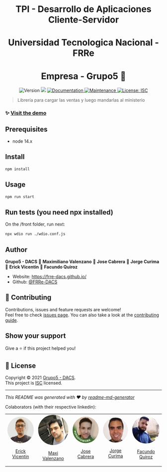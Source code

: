 <h1 align="center"> TPI - Desarrollo de Aplicaciones Cliente-Servidor</h1>
<h1 align="center"> Universidad Tecnologica Nacional - FRRe</h1>

<h1 align="center"> Empresa - Grupo5 👋</h1>
<p align='center'>
  <img alt="Version" src="https://img.shields.io/badge/version-1.0.0-blue.svg?cacheSeconds=2592000" />
  <img src="https://img.shields.io/badge/node-14.x-blue.svg" />
  <a href="https://github.com/FRRe-DACS/2021-TPI-G5#readme" target="_blank">
    <img alt="Documentation" src="https://img.shields.io/badge/documentation-yes-brightgreen.svg" />
  </a>
  <a href="https://github.com/FRRe-DACS/2021-TPI-G5/graphs/commit-activity" target="_blank">
    <img alt="Maintenance" src="https://img.shields.io/badge/Maintained%3F-yes-green.svg" />
  </a>
  <a href="https://github.com/FRRe-DACS/2021-TPI-G5/blob/master/LICENSE" target="_blank">
    <img alt="License: ISC" src="https://img.shields.io/github/license/FRRe-DACS/Empresa - Grupo5" />
  </a>
</p>

> Librería para cargar las ventas y luego mandarlas al ministerio
 
### ✨ [Visit the demo](https://rotiseria-los-cracks.netlify.app/)

## Prerequisites

- node 14.x

## Install

```sh
npm install
```

## Usage

```sh
npm run start
```

## Run tests (you need npx installed)

On the /front folder, run next: 
```sh
npx wdio run ./wdio.conf.js
```

## Author

**Grupo5 - DACS**
👤 **Maximiliano Valenzano**
👤 **Jose Cabrera**
👤 **Jorge Curima**
👤 **Erick Vicentin**
👤 **Facundo Quiroz**

* Website: https://frre-dacs.github.io/
* Github: [@FRRe-DACS](https://github.com/FRRe-DACS)

## 🤝 Contributing

Contributions, issues and feature requests are welcome!<br />Feel free to check [issues page](https://github.com/FRRe-DACS/2021-TPI-G5/issues). You can also take a look at the [contributing guide](https://github.com/FRRe-DACS/2021-TPI-G5/blob/master/CONTRIBUTING.md).

## Show your support

Give a ⭐️ if this project helped you!

## 📝 License

Copyright © 2021 [Grupo5 - DACS](https://github.com/FRRe-DACS).<br />
This project is [ISC](https://github.com/FRRe-DACS/2021-TPI-G5/blob/master/LICENSE) licensed.

***
_This README was generated with ❤️ by [readme-md-generator](https://github.com/kefranabg/readme-md-generator)_

Colaborators (with their respective linkedin):

<table style="width:100%">
  <tr>
    <td>
	<a href='https://www.linkedin.com/in/erickvicentin/'>
  		<img src='./assets/erick-photo.jpeg' style='border-radius:50%'>
		<p align='center'>Erick Vicentin</p>
	</a>
	</td>
    <td>
	<a href='https://linkedin.com/in/maxivalenzano'>
  		<img src="./assets/maxi-photo.jpeg" style='border-radius:50%'>
		<p align='center'>Maxi Valenzano</p>
	</a>
	</td>
	<td>
	<a href='https://www.linkedin.com/in/jose-maria-cabrera/'>
  		<img src="./assets/jose-photo.jpeg" style='border-radius:50%'>
		<p align='center'>Jose Cabrera</p>
	</a>
	</td>
	<td>
	<a href='https://www.linkedin.com/in/jorge-curima/'>
  		<img src="./assets/jorge-photo.jpeg" style='border-radius:50%'>
		<p align='center'>Jorge Curima</p>
	</a>
	</td>
	<td>
	<a href='https://www.linkedin.com/in/eric-facundo-quir%C3%B3z-b4578a1b0/'>
  		<img src="./assets/facu-photo.jpeg" style='border-radius:50%'>
		<p align='center'>Facundo Quiroz</p>
	</a>
	</td>
</table>
